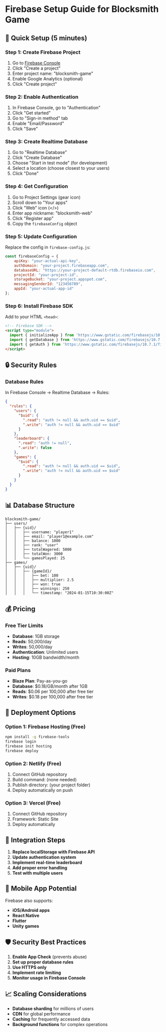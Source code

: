 # Firebase Setup Guide for Blocksmith Game

## 🚀 Quick Setup (5 minutes)

### Step 1: Create Firebase Project
1. Go to [Firebase Console](https://console.firebase.google.com/)
2. Click "Create a project"
3. Enter project name: "blocksmith-game"
4. Enable Google Analytics (optional)
5. Click "Create project"

### Step 2: Enable Authentication
1. In Firebase Console, go to "Authentication"
2. Click "Get started"
3. Go to "Sign-in method" tab
4. Enable "Email/Password"
5. Click "Save"

### Step 3: Create Realtime Database
1. Go to "Realtime Database"
2. Click "Create Database"
3. Choose "Start in test mode" (for development)
4. Select a location (choose closest to your users)
5. Click "Done"

### Step 4: Get Configuration
1. Go to Project Settings (gear icon)
2. Scroll down to "Your apps"
3. Click "Web" icon (</>)
4. Enter app nickname: "blocksmith-web"
5. Click "Register app"
6. Copy the `firebaseConfig` object

### Step 5: Update Configuration
Replace the config in `firebase-config.js`:

```javascript
const firebaseConfig = {
    apiKey: "your-actual-api-key",
    authDomain: "your-project.firebaseapp.com",
    databaseURL: "https://your-project-default-rtdb.firebaseio.com",
    projectId: "your-project-id",
    storageBucket: "your-project.appspot.com",
    messagingSenderId: "123456789",
    appId: "your-actual-app-id"
};
```

### Step 6: Install Firebase SDK
Add to your HTML `<head>`:

```html
<!-- Firebase SDK -->
<script type="module">
  import { initializeApp } from 'https://www.gstatic.com/firebasejs/10.7.1/firebase-app.js';
  import { getDatabase } from 'https://www.gstatic.com/firebasejs/10.7.1/firebase-database.js';
  import { getAuth } from 'https://www.gstatic.com/firebasejs/10.7.1/firebase-auth.js';
</script>
```

## 🔒 Security Rules

### Database Rules
In Firebase Console → Realtime Database → Rules:

```json
{
  "rules": {
    "users": {
      "$uid": {
        ".read": "auth != null && auth.uid == $uid",
        ".write": "auth != null && auth.uid == $uid"
      }
    },
    "leaderboard": {
      ".read": "auth != null",
      ".write": false
    },
    "games": {
      "$uid": {
        ".read": "auth != null && auth.uid == $uid",
        ".write": "auth != null && auth.uid == $uid"
      }
    }
  }
}
```

## 📊 Database Structure

```
blocksmith-game/
├── users/
│   ├── {uid}/
│   │   ├── username: "player1"
│   │   ├── email: "player1@example.com"
│   │   ├── balance: 1000
│   │   ├── rank: "user"
│   │   ├── totalWagered: 5000
│   │   ├── totalWon: 3000
│   │   └── gamesPlayed: 25
├── games/
│   ├── {uid}/
│   │   ├── {gameId}/
│   │   │   ├── bet: 100
│   │   │   ├── multiplier: 2.5
│   │   │   ├── won: true
│   │   │   ├── winnings: 250
│   │   │   └── timestamp: "2024-01-15T10:30:00Z"
```

## 💰 Pricing

### Free Tier Limits
- **Database**: 1GB storage
- **Reads**: 50,000/day
- **Writes**: 50,000/day
- **Authentication**: Unlimited users
- **Hosting**: 10GB bandwidth/month

### Paid Plans
- **Blaze Plan**: Pay-as-you-go
- **Database**: $0.18/GB/month after 1GB
- **Reads**: $0.06 per 100,000 after free tier
- **Writes**: $0.18 per 100,000 after free tier

## 🚀 Deployment Options

### Option 1: Firebase Hosting (Free)
```bash
npm install -g firebase-tools
firebase login
firebase init hosting
firebase deploy
```

### Option 2: Netlify (Free)
1. Connect GitHub repository
2. Build command: (none needed)
3. Publish directory: (your project folder)
4. Deploy automatically on push

### Option 3: Vercel (Free)
1. Connect GitHub repository
2. Framework: Static Site
3. Deploy automatically

## 🔧 Integration Steps

1. **Replace localStorage with Firebase API**
2. **Update authentication system**
3. **Implement real-time leaderboard**
4. **Add proper error handling**
5. **Test with multiple users**

## 📱 Mobile App Potential

Firebase also supports:
- **iOS/Android apps**
- **React Native**
- **Flutter**
- **Unity games**

## 🛡️ Security Best Practices

1. **Enable App Check** (prevents abuse)
2. **Set up proper database rules**
3. **Use HTTPS only**
4. **Implement rate limiting**
5. **Monitor usage in Firebase Console**

## 📈 Scaling Considerations

- **Database sharding** for millions of users
- **CDN** for global performance
- **Caching** for frequently accessed data
- **Background functions** for complex operations
